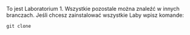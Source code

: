 To jest Laboratorium 1. Wszystkie pozostale można znaleźć w innych branczach. Jeśli chcesz zainstalować wszystkie Laby wpisz komande:

```
git clone
```
